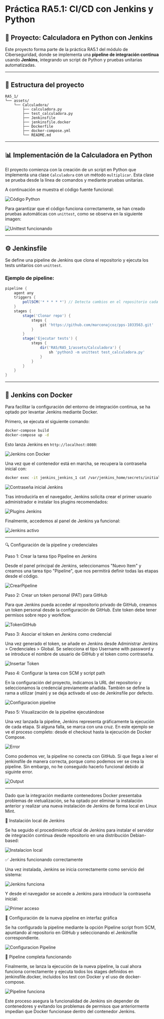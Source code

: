 # Práctica RA5.1: CI/CD con Jenkins y Python

## 🔪 Proyecto: Calculadora en Python con Jenkins

Este proyecto forma parte de la práctica RA5.1 del módulo de Ciberseguridad, donde se implementa una **pipeline de integración continua** usando **Jenkins**, integrando un script de Python y pruebas unitarias automatizadas.

---

## 📁 Estructura del proyecto

```
RA5_1/
└── assets/
    └── Calculadora/
        ├── calculadora.py
        ├── test_calculadora.py
        ├── Jenkinsfile
        ├── jenkinsfile.docker
        ├── Dockerfile
        ├── docker-compose.yml
        └── README.md
```

---

## 📊 Implementación de la Calculadora en Python

El proyecto comienza con la creación de un script en Python que implementa una clase `Calculadora` con un método `multiplicar`. Esta clase se prueba desde la línea de comandos y mediante pruebas unitarias.

A continuación se muestra el código fuente funcional:

![Código Python](https://github.com/marconajcoz/pps-1033563/raw/main/RA5/RA5_1/assets/Imagenes/1-Calculadora.PNG)

Para garantizar que el código funciona correctamente, se han creado pruebas automáticas con `unittest`, como se observa en la siguiente imagen:

![Unittest funcionando](https://github.com/marconajcoz/pps-1033563/raw/main/RA5/RA5_1/assets/Imagenes/2-UniTest.PNG)

---

## ⚙️ Jenkinsfile

Se define una pipeline de Jenkins que clona el repositorio y ejecuta los tests unitarios con `unittest`.

### Ejemplo de pipeline:

```groovy
pipeline {
    agent any
    triggers {
        pollSCM('* * * * *') // Detecta cambios en el repositorio cada minuto
    }
    stages {
        stage('Clonar repo') {
            steps {
                git 'https://github.com/marconajcoz/pps-1033563.git'
            }
        }
        stage('Ejecutar tests') {
            steps {
                dir('RA5/RA5_1/assets/Calculadora') {
                    sh 'python3 -m unittest test_calculadora.py'
                }
            }
        }
    }
}
```

---

## 🚣 Jenkins con Docker

Para facilitar la configuración del entorno de integración continua, se ha optado por levantar Jenkins mediante Docker.

Primero, se ejecuta el siguiente comando:

```bash
docker-compose build
docker-compose up -d
```

Esto lanza Jenkins en `http://localhost:8080`:

![Jenkins con Docker](https://github.com/marconajcoz/pps-1033563/raw/main/RA5/RA5_1/assets/Imagenes/3-PuestaEnMarcha.PNG)

Una vez que el contenedor está en marcha, se recupera la contraseña inicial con:

```bash
docker exec -it jenkins_jenkins_1 cat /var/jenkins_home/secrets/initialAdminPassword
```

![Contraseña inicial Jenkins](https://github.com/marconajcoz/pps-1033563/raw/main/RA5/RA5_1/assets/Imagenes/4-ContraseñaTemporal.PNG)

Tras introducirla en el navegador, Jenkins solicita crear el primer usuario administrador e instalar los plugins recomendados:

![Plugins Jenkins](https://github.com/marconajcoz/pps-1033563/raw/main/RA5/RA5_1/assets/Imagenes/5-InstalarPlugins.PNG)

Finalmente, accedemos al panel de Jenkins ya funcional:

![Jenkins activo](https://github.com/marconajcoz/pps-1033563/raw/main/RA5/RA5_1/assets/Imagenes/6-JenkinsActivo.PNG)

---

🔍 Configuración de la pipeline y credenciales

Paso 1: Crear la tarea tipo Pipeline en Jenkins

Desde el panel principal de Jenkins, seleccionamos "Nuevo Item" y creamos una tarea tipo "Pipeline", que nos permitirá definir todas las etapas desde el código.

![CrearPipeline](https://github.com/marconajcoz/pps-1033563/raw/main/RA5/RA5_1/assets/Imagenes/7-CrearPipeline.PNG)

Paso 2: Crear un token personal (PAT) para GitHub

Para que Jenkins pueda acceder al repositorio privado de GitHub, creamos un token personal desde la configuración de GitHub. Este token debe tener permisos sobre repo y workflow.

![TokenGitHub](https://github.com/marconajcoz/pps-1033563/raw/main/RA5/RA5_1/assets/Imagenes/8-TokenGitHub.PNG)

Paso 3: Asociar el token en Jenkins como credencial

Una vez generado el token, se añade en Jenkins desde Administrar Jenkins > Credenciales > Global. Se selecciona el tipo Username with password y se introduce el nombre de usuario de GitHub y el token como contraseña.

![Insertar Token](https://github.com/marconajcoz/pps-1033563/raw/main/RA5/RA5_1/assets/Imagenes/9-PonerToken.PNG)

Paso 4: Configurar la tarea con SCM y script path

En la configuración del proyecto, indicamos la URL del repositorio y seleccionamos la credencial previamente añadida. También se define la rama a utilizar (main) y se deja activado el uso de Jenkinsfile por defecto.

![Configuracion pipeline](https://github.com/marconajcoz/pps-1033563/raw/main/RA5/RA5_1/assets/Imagenes/10-Configuracion.PNG)

Paso 5: Visualización de la pipeline ejecutándose

Una vez lanzada la pipeline, Jenkins representa gráficamente la ejecución de cada etapa. Si alguna falla, se marca con una cruz. En este ejemplo se ve el proceso completo: desde el checkout hasta la ejecución de Docker Compose.

![Error](https://github.com/marconajcoz/pps-1033563/raw/main/RA5/RA5_1/assets/Imagenes/11-Error.PNG)

Como podemos ver, la pipeline no conecta con GitHub. Si que llega a leer el jenkinsfile de manera correcta, porque como podemos ver se crea la pipeline. Sin embargo, no he conseguido hacerlo funcional debido al siguinte error.

![Output](https://github.com/marconajcoz/pps-1033563/raw/main/RA5/RA5_1/assets/Imagenes/12-Output.PNG)

---

Dado que la integración mediante contenedores Docker presentaba problemas de vietualización, se ha optado por eliminar la instalación anterior y realizar una nueva instalación de Jenkins de forma local en Linux Mint.

🔁 Instalación local de Jenkins

Se ha seguido el procedimiento oficial de Jenkins para instalar el servidor de integración continua desde repositorio en una distribución Debian-based:

![Instalacion local](https://github.com/marconajcoz/pps-1033563/raw/main/RA5/RA5_1/assets/Imagenes/13-VueltaEmmpezarCertificados.PNG)

✅ Jenkins funcionando correctamente

Una vez instalada, Jenkins se inicia correctamente como servicio del sistema:

![Jenkins funciona](https://github.com/marconajcoz/pps-1033563/raw/main/RA5/RA5_1/assets/Imagenes/14-JenkinsFunciona.PNG)

Y desde el navegador se accede a Jenkins para introducir la contraseña inicial:

![Primer acceso](https://github.com/marconajcoz/pps-1033563/raw/main/RA5/RA5_1/assets/Imagenes/15-PrimerAcceso.PNG)

🧱 Configuración de la nueva pipeline en interfaz gráfica

Se ha configurado la pipeline mediante la opción Pipeline script from SCM, apuntando al repositorio en GitHub y seleccionando el Jenkinsfile correspondiente.

![Configuracion Pipeline](https://github.com/marconajcoz/pps-1033563/raw/main/RA5/RA5_1/assets/Imagenes/16-COnfiguracionPipeline.PNG)

🚦 Pipeline completa funcionando

Finalmente, se lanza la ejecución de la nueva pipeline, la cual ahora funciona correctamente y ejecuta todos los stages definidos en jenkinsfile.docker, incluidos los test con Docker y el uso de docker-compose.

![Pipeline funciona](https://github.com/marconajcoz/pps-1033563/raw/main/RA5/RA5_1/assets/Imagenes/17-PipelineFunciona.PNG)

Este proceso asegura la funcionalidad de Jenkins sin depender de contenedores y evitando los problemas de permisos que anteriormente impedían que Docker funcionase dentro del contenedor Jenkins.
